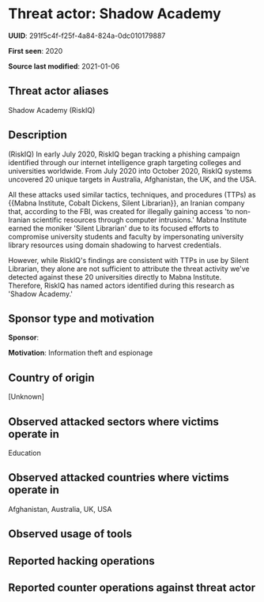 # Threat actor: Shadow Academy

**UUID**: 291f5c4f-f25f-4a84-824a-0dc010179887

**First seen**: 2020

**Source last modified**: 2021-01-06

## Threat actor aliases

Shadow Academy (RiskIQ)

## Description

(RiskIQ) In early July 2020, RiskIQ began tracking a phishing campaign identified through our internet intelligence graph targeting colleges and universities worldwide. From July 2020 into October 2020, RiskIQ systems uncovered 20 unique targets in Australia, Afghanistan, the UK, and the USA.

All these attacks used similar tactics, techniques, and procedures (TTPs) as {{Mabna Institute, Cobalt Dickens, Silent Librarian}}, an Iranian company that, according to the FBI, was created for illegally gaining access 'to non-Iranian scientific resources through computer intrusions.' Mabna Institute earned the moniker 'Silent Librarian' due to its focused efforts to compromise university students and faculty by impersonating university library resources using domain shadowing to harvest credentials.

However, while RiskIQ's findings are consistent with TTPs in use by Silent Librarian, they alone are not sufficient to attribute the threat activity we've detected against these 20 universities directly to Mabna Institute. Therefore, RiskIQ has named actors identified during this research as 'Shadow Academy.'

## Sponsor type and motivation

**Sponsor**: 

**Motivation**: Information theft and espionage


## Country of origin

[Unknown]

## Observed attacked sectors where victims operate in

Education

## Observed attacked countries where victims operate in

Afghanistan, Australia, UK, USA

## Observed usage of tools



## Reported hacking operations



## Reported counter operations against threat actor





